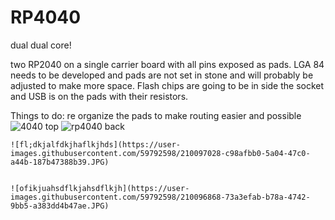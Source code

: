# RP4040
dual dual core!

two RP2040 on a single carrier board with all pins exposed as pads. LGA 84 needs to be developed and pads are not set in stone and will probably be adjusted to make more space. Flash chips are going to be in side the socket and USB is on the pads with their resistors.

Things to do:
re organize the pads to make routing easier and possible
![4040 top](https://user-images.githubusercontent.com/59792598/210104381-cd810840-73b2-4d75-8a80-9b795c923edf.JPG)
![rp4040 back](https://user-images.githubusercontent.com/59792598/210104384-b7f2c77e-2dbd-4756-b947-e148bfab3b6a.JPG)


~~~~~~~~~~~~~~~~~~~~~~~~~~~~~~~~~~~~~~~~~~~~~~~~~~~~~~~~~~~~~~~~~~~~~~~~~~~~~~~~~~~~~~~~~~~~~~~~~~~~~~~~~~~~~~~~~~~~~~~~~~~~~~~
![fl;dkjalfdkjhaflkjhds](https://user-images.githubusercontent.com/59792598/210097028-c98afbb0-5a04-47c0-a44b-187b47388b39.JPG)


![ofikjuahsdflkjahsdflkjh](https://user-images.githubusercontent.com/59792598/210096868-73a3efab-b78a-4742-9bb5-a383dd4b47ae.JPG)

